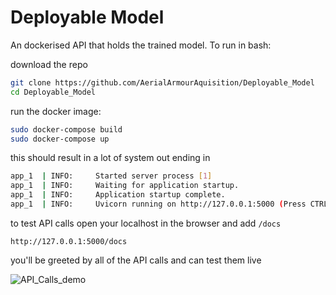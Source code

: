 # Deployable Model

An dockerised API that holds the trained model.  To run in bash:

download the repo
```bash
git clone https://github.com/AerialArmourAquisition/Deployable_Model
cd Deployable_Model
```

run the docker image:
```bash
sudo docker-compose build
sudo docker-compose up
```

this should result in a lot of system out ending in
```bash
app_1  | INFO:     Started server process [1]
app_1  | INFO:     Waiting for application startup.
app_1  | INFO:     Application startup complete.
app_1  | INFO:     Uvicorn running on http://127.0.0.1:5000 (Press CTRL+C to quit)
```

to test API calls open your localhost in the browser and add `/docs` 
```
http://127.0.0.1:5000/docs
```

you'll be greeted by all of the API calls and can test them live

![API_Calls_demo](https://github.com/AerialArmourAquisition/Deployable_Model/blob/master/api_calls_demo.png)
